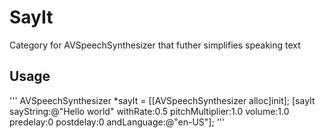 SayIt
=====

Category for AVSpeechSynthesizer that futher simplifies speaking text

Usage
---

'''
AVSpeechSynthesizer *sayIt = [[AVSpeechSynthesizer alloc]init];
[sayIt sayString:@"Hello world" 
    withRate:0.5 
    pitchMultiplier:1.0 
    volume:1.0 
    predelay:0 
    postdelay:0 
    andLanguage:@"en-US"];
'''
    
